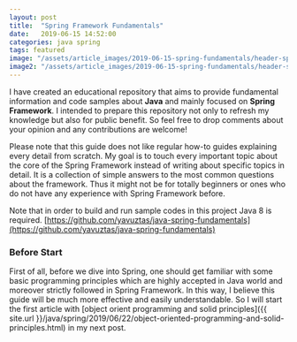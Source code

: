 ```yaml
---
layout: post
title:  "Spring Framework Fundamentals"
date:   2019-06-15 14:52:00
categories: java spring
tags: featured
image: "/assets/article_images/2019-06-15-spring-fundamentals/header-spring.png"
image2: "/assets/article_images/2019-06-15-spring-fundamentals/header-spring-mobile.png"
---
```

I have created an educational repository that aims to provide fundamental information and code samples about **Java** and mainly focused on **Spring Framework**. I intended to prepare this repository not only to refresh my knowledge but also for public benefit. So feel free to drop comments about your opinion and any contributions are welcome!

Please note that this guide does not like regular how-to guides explaining every detail from scratch. My goal is to touch every important topic about the core of the Spring Framework instead of writing about specific topics in detail. It is a collection of simple answers to the most common questions about the framework. Thus it might not be for totally beginners or ones who do not have any experience with Spring Framework before.

Note that in order to build and run sample codes in this project Java 8 is required.
[https://github.com/yavuztas/java-spring-fundamentals](https://github.com/yavuztas/java-spring-fundamentals)

### Before Start
First of all, before we dive into Spring, one should get familiar with some basic programming principles which are highly accepted in Java world and moreover strictly followed in Spring Framework. In this way, I believe this guide will be much more effective and easily understandable. So I will start the first article with [object orient programming and solid principles]({{ site.url }}/java/spring/2019/06/22/object-oriented-programming-and-solid-principles.html) in my next post.
